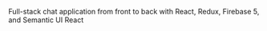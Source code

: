 Full-stack chat application from front to back with React, Redux, Firebase 5, and Semantic UI React
